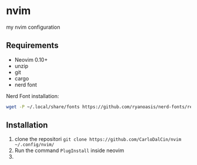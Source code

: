 # nvim
my nvim configuration

## Requirements
- Neovim 0.10+
- unzip
- git
- cargo
- nerd font

Nerd Font installation:
```bash
wget -P ~/.local/share/fonts https://github.com/ryanoasis/nerd-fonts/releases/download/v3.0.2/JetBrainsMono.zip && cd ~/.local/share/fonts && unzip JetBrainsMono.zip && rm JetBrainsMono.zip && fc-cache -fv
```

## Installation
1. clone the repositori `git clone https://github.com/CarloDalCin/nvim ~/.config/nvim/`
2. Run the command `PlugInstall` inside neovim
3. 
